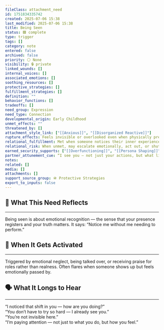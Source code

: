 ```yaml
---
fileClass: attachment_need
id: 1751834335742
created: 2025-07-06 15:38
last_modified: 2025-07-06 15:38
title: Being Seen
status: 🟩 complete
type: trigger
tags: []
category: note
entered: false
archived: false
priority: ⚪ None
visibility: 🔒 private
linked_wounds: []
internal_voices: []
associated_emotions: []
soothing_resources: []
protective_strategies: []
fulfillment_strategies: []
definition: ""
behavior_functions: []
tradeoffs: []
need_group: Expression
need_type: Connection
developmental_origin: Early Childhood
unmet_effects: ""
threatened_by: []
attachment_style_link: ["[[Anxious]]", "[[Disorganized Reactive]]"]
rupture_effects: Feels invisible or overlooked even when physically present. May perform or protest to get attention.
relational_fulfillment: Met when someone notices their inner experience without them having to fight for attention.
relational_risk: When unmet, may escalate emotionally, act out, or shut down and internalize invisibility.
earned_security_supports: ["[[Overfunctioning]]", "[[Persona Shaping]]"]
partner_attunement_cue: “I see you — not just your actions, but what lives underneath.”
notes: 
related: []
media: []
attachments: []
support_source_group: 🪖 Protective Strategies
export_to_inputs: false
---
```


## 🤝 What This Need Reflects
---
Being seen is about emotional recognition — the sense that your presence registers and your truth matters. It says: “Notice me without me needing to perform.”

## 🧲 When It Gets Activated
---
Triggered by emotional neglect, being talked over, or receiving praise for roles rather than realness. Often flares when someone shows up but feels emotionally passed by.

## 🗣️ What It Longs to Hear
---
“I noticed that shift in you — how are you doing?”  
“You don’t have to try so hard — I already see you.”  
“You’re not invisible here.”  
“I’m paying attention — not just to what you do, but how you feel.”
